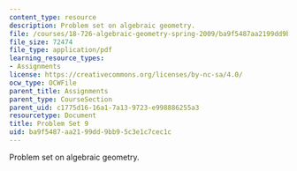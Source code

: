 ```yaml
---
content_type: resource
description: Problem set on algebraic geometry.
file: /courses/18-726-algebraic-geometry-spring-2009/ba9f5487aa2199dd9bb95c3e1c7cec1c_MIT18_726s09_pset09.pdf
file_size: 72474
file_type: application/pdf
learning_resource_types:
- Assignments
license: https://creativecommons.org/licenses/by-nc-sa/4.0/
ocw_type: OCWFile
parent_title: Assignments
parent_type: CourseSection
parent_uid: c1775d16-16a1-7a13-9723-e998886255a3
resourcetype: Document
title: Problem Set 9
uid: ba9f5487-aa21-99dd-9bb9-5c3e1c7cec1c
---
```

Problem set on algebraic geometry.